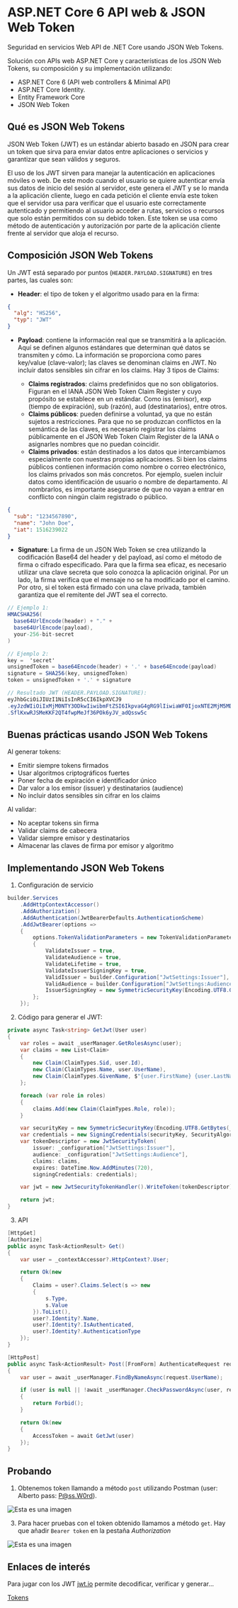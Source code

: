 # ASP.NET Core 6 API web & JSON Web Token
Seguridad en servicios Web API de .NET Core usando JSON Web Tokens.

Solución con APIs web ASP.NET Core y características de los JSON Web Tokens, su composición y su implementación utilizando:

* ASP.NET Core 6 (API web controllers & Minimal API)
* ASP.NET Core Identity.
* Entity Framework Core
* JSON Web Token

## Qué es JSON Web Tokens
JSON Web Token (JWT) es un estándar abierto basado en JSON para crear un token que sirva para enviar datos entre aplicaciones o servicios y garantizar que sean válidos y seguros.

El uso de los JWT sirven para manejar la autenticación en aplicaciones móviles o web. De este modo cuando el usuario se quiere autenticar envía sus datos de inicio del sesión al servidor, este genera el JWT y se lo manda a la aplicación cliente, luego en cada petición el cliente envía este token que el servidor usa para verificar que el usuario este correctamente autenticado y permitiendo al usuario acceder a rutas, servicios o recursos que solo están permitidos con su debido token. Este token se usa como método de autenticación y autorización por parte de la aplicación cliente frente al servidor que aloja el recurso.

## Composición JSON Web Tokens
Un JWT está separado por puntos (`HEADER.PAYLOAD.SIGNATURE`) en tres partes, las cuales son:
* **Header**: el tipo de token y el algoritmo usado para en la firma:
```json
{
  "alg": "HS256",
  "typ": "JWT"
}
```
* **Payload**: contiene la información real que se transmitirá a la aplicación. Aquí se definen algunos estándares que determinan qué datos se transmiten y cómo. La información se proporciona como pares key/value (clave-valor); las claves se denominan claims en JWT. No incluir datos sensibles sin cifrar en los claims. Hay 3 tipos de Claims:

    - **Claims registrados**: claims predefinidos que no son obligatorios. Figuran en el IANA JSON Web Token Claim Register y cuyo propósito se establece en un estándar. Como iss (emisor), exp (tiempo de expiración), sub (razón), aud (destinatarios), entre otros.
    - **Claims públicos**: pueden definirse a voluntad, ya que no están sujetos a restricciones. Para que no se produzcan conflictos en la semántica de las claves, es necesario registrar los claims públicamente en el JSON Web Token Claim Register de la IANA o asignarles nombres que no puedan coincidir.
    - **Claims privados**: están destinados a los datos que intercambiamos especialmente con nuestras propias aplicaciones. Si bien los claims públicos contienen información como nombre o correo electrónico, los claims privados son más concretos. Por ejemplo, suelen incluir datos como identificación de usuario o nombre de departamento. Al nombrarlos, es importante asegurarse de que no vayan a entrar en conflicto con ningún claim registrado o público.
```json
{
  "sub": "1234567890",
  "name": "John Doe",
  "iat": 1516239022
}
```
* **Signature**: La firma de un JSON Web Token se crea utilizando la codificación Base64 del header y del payload, así como el método de firma o cifrado especificado. Para que la firma sea eficaz, es necesario utilizar una clave secreta que solo conozca la aplicación original. Por un lado, la firma verifica que el mensaje no se ha modificado por el camino. Por otro, si el token está firmado con una clave privada, también garantiza que el remitente del JWT sea el correcto.
```C#
// Ejemplo 1:
HMACSHA256(
  base64UrlEncode(header) + "." +
  base64UrlEncode(payload),
  your-256-bit-secret
)

// Ejemplo 2:
key =  'secret'
unsignedToken = base64Encode(header) + '.' + base64Encode(payload)
signature = SHA256(key, unsignedToken)
token = unsignedToken + '.' + signature

// Resultado JWT (HEADER.PAYLOAD.SIGNATURE):
eyJhbGciOiJIUzI1NiIsInR5cCI6IkpXVCJ9
.eyJzdWIiOiIxMjM0NTY3ODkwIiwibmFtZSI6IkpvaG4gRG9lIiwiaWF0IjoxNTE2MjM5MDIyfQ
.SflKxwRJSMeKKF2QT4fwpMeJf36POk6yJV_adQssw5c
```

## Buenas prácticas usando JSON Web Tokens
Al generar tokens:
* Emitir siempre tokens firmados
* Usar algoritmos criptográficos fuertes
* Poner fecha de expiración e identificador único
* Dar valor a los emisor (issuer) y destinatarios (audience)
* No incluir datos sensibles sin cifrar en los claims

Al validar:
* No aceptar tokens sin firma
* Validar claims de cabecera
* Validar siempre emisor y destinatarios
* Almacenar las claves de firma por emisor y algoritmo

## Implementando JSON Web Tokens
1. Configuración de servicio
```C#
builder.Services
    .AddHttpContextAccessor()
    .AddAuthorization()
    .AddAuthentication(JwtBearerDefaults.AuthenticationScheme)
    .AddJwtBearer(options =>
    {
        options.TokenValidationParameters = new TokenValidationParameters
        {
            ValidateIssuer = true,
            ValidateAudience = true,
            ValidateLifetime = true,
            ValidateIssuerSigningKey = true,
            ValidIssuer = builder.Configuration["JwtSettings:Issuer"],
            ValidAudience = builder.Configuration["JwtSettings:Audience"],
            IssuerSigningKey = new SymmetricSecurityKey(Encoding.UTF8.GetBytes(builder.Configuration["JwtSettings:Key"]))
        };
    });
```

2. Código para generar el JWT:
```C#
private async Task<string> GetJwt(User user)
{
    var roles = await _userManager.GetRolesAsync(user);
    var claims = new List<Claim>
    {
        new Claim(ClaimTypes.Sid, user.Id),
        new Claim(ClaimTypes.Name, user.UserName),
        new Claim(ClaimTypes.GivenName, $"{user.FirstName} {user.LastName}")
    };

    foreach (var role in roles)
    {
        claims.Add(new Claim(ClaimTypes.Role, role));
    }

    var securityKey = new SymmetricSecurityKey(Encoding.UTF8.GetBytes(_configuration["JwtSettings:Key"]));
    var credentials = new SigningCredentials(securityKey, SecurityAlgorithms.HmacSha256Signature);
    var tokenDescriptor = new JwtSecurityToken(
        issuer: _configuration["JwtSettings:Issuer"],
        audience: _configuration["JwtSettings:Audience"],
        claims: claims,
        expires: DateTime.Now.AddMinutes(720),
        signingCredentials: credentials);

    var jwt = new JwtSecurityTokenHandler().WriteToken(tokenDescriptor);

    return jwt;
}
```

3. API
```C#
[HttpGet]
[Authorize]
public async Task<ActionResult> Get()
{
    var user = _contextAccessor?.HttpContext?.User;

    return Ok(new
    {
        Claims = user?.Claims.Select(s => new
        {
            s.Type,
            s.Value
        }).ToList(),
        user?.Identity?.Name,
        user?.Identity?.IsAuthenticated,
        user?.Identity?.AuthenticationType
    });
}

[HttpPost]
public async Task<ActionResult> Post([FromForm] AuthenticateRequest request)
{
    var user = await _userManager.FindByNameAsync(request.UserName);

    if (user is null || !await _userManager.CheckPasswordAsync(user, request.Password))
    {
        return Forbid();
    }

    return Ok(new
    {
        AccessToken = await GetJwt(user)
    });
}
```
## Probando
1. Obtenemos token llamando a método `post` utilizando Postman (user: Alberto pass: P@ss.W0rd).

![Esta es una imagen](image-2.png)

3. Para hacer pruebas con el token obtenido llamamos a método `get`. Hay que añadir `Bearer token` en la pestaña *Authorization*

![Esta es una imagen](image-1.png)

## Enlaces de interés
Para jugar con los JWT [jwt.io](https://jwt.io/) permite decodificar, verificar y generar...

[Tokens](https://auth0.com/docs/secure/tokens)
